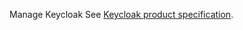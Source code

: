 Manage Keycloak
See [Keycloak product specification](https://www.clever.cloud/developers/doc/addons/keycloak/).
